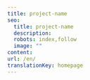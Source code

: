 ```yaml
---
title: project-name
seo:
  title: project-name
  description: 
  robots: index,follow
  image: ""
content:
url: /en/
translationKey: homepage
---
```

